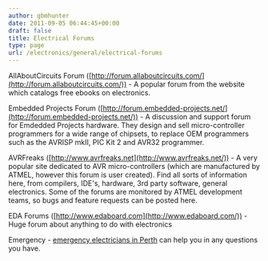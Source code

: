 ```yaml
---
author: gbmhunter
date: 2011-09-05 06:44:45+00:00
draft: false
title: Electrical Forums
type: page
url: /electronics/general/electrical-forums
---
```


AllAboutCircuits Forum ([http://forum.allaboutcircuits.com/](http://forum.allaboutcircuits.com/)) - A popular forum from the website which catalogs free ebooks on electronics.

Embedded Projects Forum ([http://forum.embedded-projects.net/](http://forum.embedded-projects.net/)) - A discussion and support forum for Emdedded Projects hardware. They design and sell micro-controller programmers for a wide range of chipsets, to replace OEM programmers such as the AVRISP mkII, PIC Kit 2 and AVR32 programmer.

AVRFreaks ([http://www.avrfreaks.net](http://www.avrfreaks.net/)) - A very popular site dedicated to AVR micro-controllers (which are manufactured by ATMEL, however this forum is user created). Find all sorts of information here, from compilers, IDE's, hardware, 3rd party software, general electronics. Some of the forums are monitored by ATMEL development teams, so bugs and feature requests can be posted here.

EDA Forums ([http://www.edaboard.com](http://www.edaboard.com/)) - Huge forum about anything to do with electronics

Emergency - [emergency electricians in Perth](https://www.electricianinperth.com.au/24-7-emergency/) can help you in any questions you have. 
